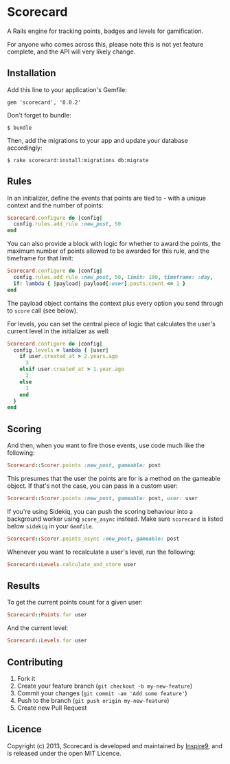 # Scorecard

A Rails engine for tracking points, badges and levels for gamification.

For anyone who comes across this, please note this is not yet feature complete, and the API will very likely change.

## Installation

Add this line to your application's Gemfile:

    gem 'scorecard', '0.0.2'

Don't forget to bundle:

    $ bundle

Then, add the migrations to your app and update your database accordingly:

    $ rake scorecard:install:migrations db:migrate

## Rules

In an initializer, define the events that points are tied to - with a unique context and the number of points:

```ruby
Scorecard.configure do |config|
  config.rules.add_rule :new_post, 50
end
```

You can also provide a block with logic for whether to award the points, the maximum number of points allowed to be awarded for this rule, and the timeframe for that limit:

```ruby
Scorecard.configure do |config|
  config.rules.add_rule :new_post, 50, limit: 100, timeframe: :day,
  if: lambda { |payload| payload[:user].posts.count <= 1 }
end
```

The payload object contains the context plus every option you send through to `score` call (see below).

For levels, you can set the central piece of logic that calculates the user's current level in the initializer as well:

```ruby
Scorecard.configure do |config|
  config.levels = lambda { |user|
    if user.created_at > 2.years.ago
      3
    elsif user.created_at > 1.year.ago
      2
    else
      1
    end
  }
end
```

## Scoring

And then, when you want to fire those events, use code much like the following:

```ruby
Scorecard::Scorer.points :new_post, gameable: post
```

This presumes that the user the points are for is a method on the gameable object. If that's not the case, you can pass in a custom user:

```ruby
Scorecard::Scorer.points :new_post, gameable: post, user: user
```

If you're using Sidekiq, you can push the scoring behaviour into a background worker using `score_async` instead. Make sure `scorecard` is listed below `sidekiq` in your `Gemfile`.

```ruby
Scorecard::Scorer.points_async :new_post, gameable: post
```

Whenever you want to recalculate a user's level, run the following:

```ruby
Scorecard::Levels.calculate_and_store user
```

## Results

To get the current points count for a given user:

```ruby
Scorecard::Points.for user
```

And the current level:

```ruby
Scorecard::Levels.for user
```

## Contributing

1. Fork it
2. Create your feature branch (`git checkout -b my-new-feature`)
3. Commit your changes (`git commit -am 'Add some feature'`)
4. Push to the branch (`git push origin my-new-feature`)
5. Create new Pull Request

## Licence

Copyright (c) 2013, Scorecard is developed and maintained by [Inspire9](http://inspire9.com), and is released under the open MIT Licence.
